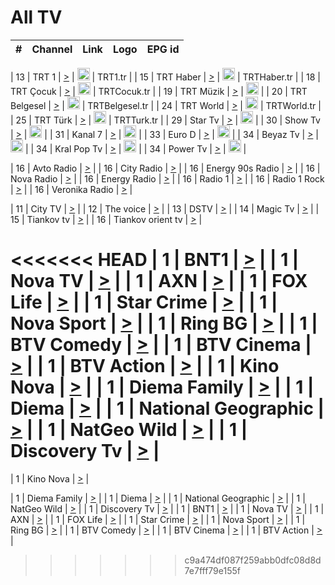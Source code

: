<h1>All TV</h1>

| #   | Channel        | Link  | Logo | EPG id |
|:---:|:--------------:|:-----:|:----:|:------:|

| 13  | TRT 1            | [>](https://tv-trt1.medya.trt.com.tr/master.m3u8) | <img height="20" src="https://i.imgur.com/j786OLG.png"/> | TRT1.tr |
| 15  | TRT Haber        | [>](https://tv-trthaber.medya.trt.com.tr/master.m3u8) | <img height="20" src="https://i.imgur.com/OVfo8Ab.png"/> | TRTHaber.tr |
| 18  | TRT Çocuk        | [>](https://tv-trtcocuk.medya.trt.com.tr/master.m3u8) | <img height="20" src="https://i.imgur.com/QLFmD6d.png"/> | TRTCocuk.tr |
| 19  | TRT Müzik        | [>](https://tv-trtmuzik.medya.trt.com.tr/master.m3u8) | <img height="20" src="https://i.imgur.com/fIVFCEd.png"/> |
| 20  | TRT Belgesel     | [>](https://tv-trtbelgesel.medya.trt.com.tr/master.m3u8) | <img height="20" src="https://i.imgur.com/MGO87pe.png"/> | TRTBelgesel.tr |
| 24  | TRT World        | [>](https://tv-trtworld.medya.trt.com.tr/master.m3u8) | <img height="20" src="https://i.imgur.com/JEA2xpv.png"/> | TRTWorld.tr |
| 25  | TRT Türk         | [>](https://tv-trtturk.medya.trt.com.tr/master.m3u8) | <img height="20" src="https://i.imgur.com/OSTOQNw.png"/> | TRTTurk.tr |
| 29  | Star Tv   | [>](https://dogus-live.daioncdn.net/startv/startv_360p.m3u8) | <img height="20" src="https://i.imgur.com/IebUZx1.png"/> |
| 30  | Show Tv     | [>](https://ciner-live.daioncdn.net/showtv/showtv.m3u8) | <img height="20" src="https://i.imgur.com/IebUZx1.png"/> |
| 31  | Kanal 7     | [>](https://kanal7-live.daioncdn.net/kanal7/kanal7.m3u8) | <img height="20" src="https://i.imgur.com/IebUZx1.png"/> |
| 33  | Euro D    | [>](https://www.youtube.com/user/KanalD/live) | <img height="20" src="https://i.imgur.com/IebUZx1.png"/> |
| 34  | Beyaz Tv     | [>](https://beyaztv-live.daioncdn.net/beyaztv/beyaztv.m3u8) | <img height="20" src="https://i.imgur.com/IebUZx1.png"/> |
| 34  | Kral Pop Tv     | [>](https://www.youtube.com/watch?v=GuFTuKoXepw) | <img height="20" src="https://i.imgur.com/IebUZx1.png"/> |
| 34  | Power Tv     | [>](https://livetv.powerapp.com.tr/powerTV/powerhd.smil/chunklist.m3u8) | <img height="20" src="https://i.imgur.com/IebUZx1.png"/> |

| 16  | Avto Radio | [>](http://stream.metacast.eu/avtoradio.mp3.m3u) |
| 16  | City Radio | [>](http://stream.metacast.eu/city.aac.m3u) |
| 16  | Energy 90s Radio | [>](http://stream.metacast.eu/energy-90s.m3u) |
| 16  | Nova Radio | [>](http://stream.metacast.eu/nova.aac.m3u) |
| 16  | Energy Radio | [>](http://stream.metacast.eu/nrj.aac.m3u) |
| 16  | Radio 1 | [>](http://stream.metacast.eu/radio1.aac.m3u) |
| 16  | Radio 1 Rock | [>](http://stream.metacast.eu/radio1rock.aac.m3u) |
| 16  | Veronika Radio | [>](http://stream.metacast.eu/veronika.aac.m3u) |

| 11  | City TV | [>](https://tv.city.bg/play/tshls/citytv/index.m3u8) |
| 12  | The voice | [>](https://bss1.neterra.tv/thevoice/thevoice.m3u8) |
| 13  | DSTV | [>](http://46.249.95.140:8081/hls/data.m3u8) |
| 14  | Magic Tv | [>](https://bss1.neterra.tv/magictv/magictv.m3u8) |
| 15  | Tiankov tv | [>](https://streamer103.neterra.tv/tiankov-folk/live.m3u8) |
| 16  | Tiankov orient tv | [>](https://streamer103.neterra.tv/tiankov-orient/live.m3u8) |

<<<<<<< HEAD
| 1 | BNT1 | [>](https://ymkaya.xyz:24026/tv/bnt1/playlist.m3u8?wmsAuthSign=c2VydmVyX3RpbWU9OC8xMy8yMDI1IDY6NDk6MTQgUE0maGFzaF92YWx1ZT0rM1BuMktPNXJ5eHBaSzJNZ0FCRXJ3PT0mdmFsaWRtaW51dGVzPTYw) |
| 1 | Nova TV | [>](https://ymkaya.xyz:24026/tv/novatv/playlist.m3u8?wmsAuthSign=c2VydmVyX3RpbWU9OC8xMy8yMDI1IDY6NDk6MjQgUE0maGFzaF92YWx1ZT1ObEhidXNFVEpSY0ZqMU5GSTVPeWpnPT0mdmFsaWRtaW51dGVzPTYw) |
| 1 | AXN | [>](https://ymkaya.xyz:24026/tv/axn/playlist.m3u8?wmsAuthSign=c2VydmVyX3RpbWU9OC8xMy8yMDI1IDY6NDk6MzQgUE0maGFzaF92YWx1ZT1jTCtabUYrTGpBTkFmZTdQSUVrWjlBPT0mdmFsaWRtaW51dGVzPTYw) |
| 1 | FOX Life | [>](https://ymkaya.xyz:24026/tv/foxlife/playlist.m3u8?wmsAuthSign=c2VydmVyX3RpbWU9OC8xMy8yMDI1IDY6NDk6NDUgUE0maGFzaF92YWx1ZT0wL0dHYzRERGFuNWhCbVlEM1IxVWhRPT0mdmFsaWRtaW51dGVzPTYw) |
| 1 | Star Crime | [>](https://ymkaya.xyz:24026/tv/foxcrime/playlist.m3u8?wmsAuthSign=c2VydmVyX3RpbWU9OC8xMy8yMDI1IDY6NDk6NTUgUE0maGFzaF92YWx1ZT1PMThobWRvRHNrUFFxaWVaUnNYcTlRPT0mdmFsaWRtaW51dGVzPTYw) |
| 1 | Nova Sport | [>](https://ymkaya.xyz:24026/tv/novasport/playlist.m3u8?wmsAuthSign=c2VydmVyX3RpbWU9OC8xMy8yMDI1IDY6NTA6MDUgUE0maGFzaF92YWx1ZT1Dc2FGM3BRNlRzSzBlQ3kxRXY3bVV3PT0mdmFsaWRtaW51dGVzPTYw) |
| 1 | Ring BG | [>](https://ymkaya.xyz:24026/tv/ringbg/playlist.m3u8?wmsAuthSign=c2VydmVyX3RpbWU9OC8xMy8yMDI1IDY6NTA6MTUgUE0maGFzaF92YWx1ZT1GSTVkZmtpM081dm85V3MvaFBObi9RPT0mdmFsaWRtaW51dGVzPTYw) |
| 1 | BTV Comedy | [>](https://ymkaya.xyz:24026/tv/btvcomedy/playlist.m3u8?wmsAuthSign=c2VydmVyX3RpbWU9OC8xMy8yMDI1IDY6NTA6MjYgUE0maGFzaF92YWx1ZT1WREpVdWljRTFOY2tDLy9XQ29Xc0dBPT0mdmFsaWRtaW51dGVzPTYw) |
| 1 | BTV Cinema | [>](https://ymkaya.xyz:24026/tv/btvcinema/playlist.m3u8?wmsAuthSign=c2VydmVyX3RpbWU9OC8xMy8yMDI1IDY6NTA6MzcgUE0maGFzaF92YWx1ZT1IeU9GY25RT2tDcUp3bldlVFljVlJnPT0mdmFsaWRtaW51dGVzPTYw) |
| 1 | BTV Action | [>](https://ymkaya.xyz:24026/tv/btvaction/playlist.m3u8?wmsAuthSign=c2VydmVyX3RpbWU9OC8xMy8yMDI1IDY6NTA6NDcgUE0maGFzaF92YWx1ZT1uZkdRMU9MR2dISERMVHpqQUw4UlhnPT0mdmFsaWRtaW51dGVzPTYw) |
| 1 | Kino Nova | [>](https://ymkaya.xyz:24026/tv/kinonova/playlist.m3u8?wmsAuthSign=c2VydmVyX3RpbWU9OC8xMy8yMDI1IDY6NTA6NTcgUE0maGFzaF92YWx1ZT11dC90MHNpYlRTMy9HL2kwQlI0Z0RnPT0mdmFsaWRtaW51dGVzPTYw) |
| 1 | Diema Family | [>](https://ymkaya.xyz:24026/tv/diemafamily/playlist.m3u8?wmsAuthSign=c2VydmVyX3RpbWU9OC8xMy8yMDI1IDY6NTE6MDcgUE0maGFzaF92YWx1ZT1YWWI0RVRrVGlTSkxVWUtIbE1TTi9nPT0mdmFsaWRtaW51dGVzPTYw) |
| 1 | Diema | [>](https://ymkaya.xyz:24026/tv/diema/playlist.m3u8?wmsAuthSign=c2VydmVyX3RpbWU9OC8xMy8yMDI1IDY6NTE6MTcgUE0maGFzaF92YWx1ZT1EdFpkcFhrZGlMNU9LNDg1UmNYTElBPT0mdmFsaWRtaW51dGVzPTYw) |
| 1 | National Geographic | [>](https://ymkaya.xyz:24026/tv/natgeo/playlist.m3u8?wmsAuthSign=c2VydmVyX3RpbWU9OC8xMy8yMDI1IDY6NTE6MjcgUE0maGFzaF92YWx1ZT1STjBaUy9QbzQ5NnJOY0FBUnVielJnPT0mdmFsaWRtaW51dGVzPTYw) |
| 1 | NatGeo Wild | [>](https://ymkaya.xyz:24026/tv/natgeowild/playlist.m3u8?wmsAuthSign=c2VydmVyX3RpbWU9OC8xMy8yMDI1IDY6NTE6MzcgUE0maGFzaF92YWx1ZT0zTDNtR0FZNGxOTlZZenZORHNsem1RPT0mdmFsaWRtaW51dGVzPTYw) |
| 1 | Discovery Tv | [>](https://ymkaya.xyz:24026/tv/discovery/playlist.m3u8?wmsAuthSign=c2VydmVyX3RpbWU9OC8xMy8yMDI1IDY6NTE6NDcgUE0maGFzaF92YWx1ZT1iOGhKSE1pQng4TVp2N041QnlTQlF3PT0mdmFsaWRtaW51dGVzPTYw) |
=======


| 1 | Kino Nova | [>](https://ymkaya.xyz:11336/tv/kinonova/playlist.m3u8?wmsAuthSign=c2VydmVyX3RpbWU9MS8yLzIwMjUgNDo0MDoyMCBBTSZoYXNoX3ZhbHVlPWlFS1FrWEtMMVRFM3l5YklUWUJQUHc9PSZ2YWxpZG1pbnV0ZXM9NjA=) |

| 1 | Diema Family | [>](https://ymkaya.xyz:11336/tv/diemafamily/playlist.m3u8?wmsAuthSign=c2VydmVyX3RpbWU9MS8yLzIwMjUgNDo0MDozMCBBTSZoYXNoX3ZhbHVlPUVUaTVKTldvZTF5WVVCM0YwL21kaXc9PSZ2YWxpZG1pbnV0ZXM9NjA=) |
| 1 | Diema | [>](https://ymkaya.xyz:11336/tv/diema/playlist.m3u8?wmsAuthSign=c2VydmVyX3RpbWU9MS8yLzIwMjUgNDo0MDo0MCBBTSZoYXNoX3ZhbHVlPVlYMWVJT2NuUjNpUTBsaytEUFFOS2c9PSZ2YWxpZG1pbnV0ZXM9NjA=) |
| 1 | National Geographic | [>](https://ymkaya.xyz:11336/tv/natgeo/playlist.m3u8?wmsAuthSign=c2VydmVyX3RpbWU9MS8yLzIwMjUgNDo0MTo0MSBBTSZoYXNoX3ZhbHVlPTJQTlVmcG5nYWx0M013eUhGRGxnd0E9PSZ2YWxpZG1pbnV0ZXM9NjA=) |
| 1 | NatGeo Wild | [>](https://ymkaya.xyz:11336/tv/natgeowild/playlist.m3u8?wmsAuthSign=c2VydmVyX3RpbWU9MS8yLzIwMjUgNDo0MTo1MSBBTSZoYXNoX3ZhbHVlPVl1OXZaTTliN0hGWEN3eDBYd1duNkE9PSZ2YWxpZG1pbnV0ZXM9NjA=) |
| 1 | Discovery Tv | [>](https://ymkaya.xyz:11336/tv/discovery/playlist.m3u8?wmsAuthSign=c2VydmVyX3RpbWU9MS8yLzIwMjUgNDo0MjowMSBBTSZoYXNoX3ZhbHVlPWtBQmdLNlY2RmQwWElzMVYzSDJyVkE9PSZ2YWxpZG1pbnV0ZXM9NjA=) |
| 1 | BNT1 | [>](https://ymkaya.xyz:11336/tv/bnt1/playlist.m3u8?wmsAuthSign=c2VydmVyX3RpbWU9MS8yLzIwMjUgNDozODozOCBBTSZoYXNoX3ZhbHVlPVVrMVlRQXpJWlhYeUh6ZFVpSC9NMUE9PSZ2YWxpZG1pbnV0ZXM9NjA=) |
| 1 | Nova TV | [>](https://ymkaya.xyz:11336/tv/novatv/playlist.m3u8?wmsAuthSign=c2VydmVyX3RpbWU9MS8yLzIwMjUgNDozODo0OCBBTSZoYXNoX3ZhbHVlPUVxQjh1a0ZzYkVGZU8zZDFGTzdreVE9PSZ2YWxpZG1pbnV0ZXM9NjA=) |
| 1 | AXN | [>](https://ymkaya.xyz:11336/tv/axn/playlist.m3u8?wmsAuthSign=c2VydmVyX3RpbWU9MS8yLzIwMjUgNDozODo1OCBBTSZoYXNoX3ZhbHVlPUpkWStGY1hkNXhaOVpPZ0thQ0FZL3c9PSZ2YWxpZG1pbnV0ZXM9NjA=) |
| 1 | FOX Life | [>](https://ymkaya.xyz:11336/tv/foxlife/playlist.m3u8?wmsAuthSign=c2VydmVyX3RpbWU9MS8yLzIwMjUgNDozOToxMCBBTSZoYXNoX3ZhbHVlPWt1ZDc1T3AzYlZDTjJnSy9TU0xJZlE9PSZ2YWxpZG1pbnV0ZXM9NjA=) |
| 1 | Star Crime | [>](https://ymkaya.xyz:11336/tv/foxcrime/playlist.m3u8?wmsAuthSign=c2VydmVyX3RpbWU9MS8yLzIwMjUgNDozOToyMCBBTSZoYXNoX3ZhbHVlPXIwVU45Nm9FR1l2enNkTG9TanBxbmc9PSZ2YWxpZG1pbnV0ZXM9NjA=) |
| 1 | Nova Sport | [>](https://ymkaya.xyz:11336/tv/novasport/playlist.m3u8?wmsAuthSign=c2VydmVyX3RpbWU9MS8yLzIwMjUgNDozOTozMCBBTSZoYXNoX3ZhbHVlPXlSZ0UxazVaM0xhSmc0NmR4T0c1T2c9PSZ2YWxpZG1pbnV0ZXM9NjA=) |
| 1 | Ring BG | [>](https://ymkaya.xyz:11336/tv/ringbg/playlist.m3u8?wmsAuthSign=c2VydmVyX3RpbWU9MS8yLzIwMjUgNDozOTo0MCBBTSZoYXNoX3ZhbHVlPTR4aUlFNHVUYWN4enY1WkVuOFZma2c9PSZ2YWxpZG1pbnV0ZXM9NjA=) |
| 1 | BTV Comedy | [>](https://ymkaya.xyz:11336/tv/btvcomedy/playlist.m3u8?wmsAuthSign=c2VydmVyX3RpbWU9MS8yLzIwMjUgNDozOTo1MCBBTSZoYXNoX3ZhbHVlPUtrMTJ2RHNTTUU1RFp1ZkVOdXFSK3c9PSZ2YWxpZG1pbnV0ZXM9NjA=) |
| 1 | BTV Cinema | [>](https://ymkaya.xyz:11336/tv/btvcinema/playlist.m3u8?wmsAuthSign=c2VydmVyX3RpbWU9MS8yLzIwMjUgNDozOTo1OSBBTSZoYXNoX3ZhbHVlPTZWcU9FZW56cG1NM1lrYy8xNE5NeHc9PSZ2YWxpZG1pbnV0ZXM9NjA=) |
| 1 | BTV Action | [>](https://ymkaya.xyz:11336/tv/btvaction/playlist.m3u8?wmsAuthSign=c2VydmVyX3RpbWU9MS8yLzIwMjUgNDo0MDoxMCBBTSZoYXNoX3ZhbHVlPUlDd0ErRkZVWThyMVZwR3c2REdGZ3c9PSZ2YWxpZG1pbnV0ZXM9NjA=) |
>>>>>>> c9a474df087f259abb0dfc08d8d7e7fff79e155f
